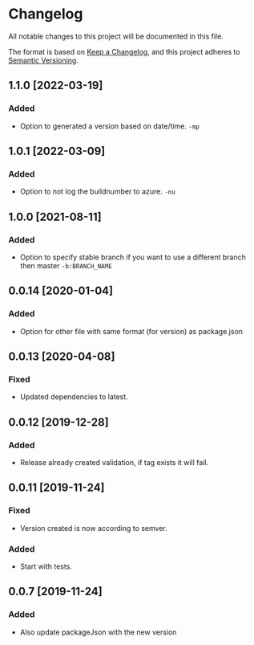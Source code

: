 # Changelog
All notable changes to this project will be documented in this file.

The format is based on [Keep a Changelog](https://keepachangelog.com/en/1.0.0/),
and this project adheres to [Semantic Versioning](https://semver.org/spec/v2.0.0.html).

## 1.1.0 [2022-03-19]
### Added
- Option to generated a version based on date/time. `-mp` 

## 1.0.1 [2022-03-09]
### Added
- Option to not log the buildnumber to azure. `-nu`

## 1.0.0 [2021-08-11]
### Added
- Option to specify stable branch if you want to use a different branch then master `-b:BRANCH_NAME`

## 0.0.14 [2020-01-04]
### Added
- Option for other file with same format (for version) as package.json

## 0.0.13 [2020-04-08]
### Fixed
- Updated dependencies to latest.

## 0.0.12 [2019-12-28]
### Added
- Release already created validation, if tag exists it will fail.

## 0.0.11 [2019-11-24]
### Fixed
- Version created is now according to semver.

### Added
- Start with tests.

## 0.0.7 [2019-11-24]
### Added
- Also update packageJson with the new version